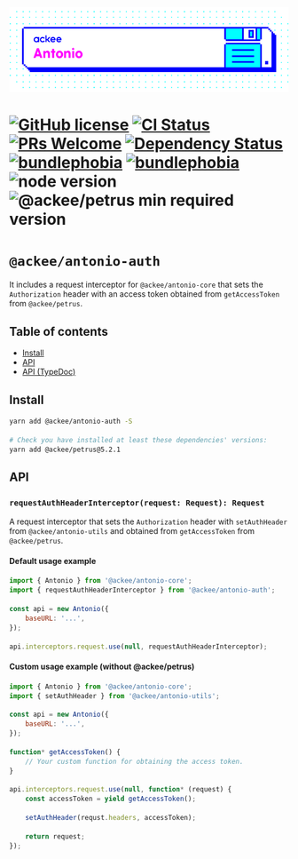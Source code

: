![ackee|Antonio](/assets/ackee_git_frontend_antonio.png)

# [![GitHub license](https://img.shields.io/badge/license-MIT-blue.svg)](https://github.com/AckeeCZ/antonio/blob/master/LICENSE) [![CI Status](https://img.shields.io/travis/com/AckeeCZ/antonio.svg?style=flat)](https://travis-ci.com/AckeeCZ/antonio) [![PRs Welcome](https://img.shields.io/badge/PRs-welcome-brightgreen.svg)](https://reactjs.org/docs/how-to-contribute.html#your-first-pull-request) [![Dependency Status](https://img.shields.io/david/AckeeCZ/antonio.svg?style=flat-square)](https://david-dm.org/AckeeCZ/antonio) [![bundlephobia](https://flat.badgen.net/bundlephobia/min/@ackee/antonio-auth)](https://bundlephobia.com/result?p=@ackee/antonio-auth) [![bundlephobia](https://flat.badgen.net/bundlephobia/minzip/@ackee/antonio-auth)](https://bundlephobia.com/result?p=@ackee/antonio-auth) ![node version](https://img.shields.io/node/v/@ackee/antonio-auth) ![@ackee/petrus min required version](https://img.shields.io/npm/dependency-version/@ackee/antonio-auth/peer/@ackee/petrus)

# `@ackee/antonio-auth`

It includes a request interceptor for `@ackee/antonio-core` that sets the `Authorization` header with an access token obtained from `getAccessToken` from `@ackee/petrus`.

## Table of contents

-   [Install](#install)
-   [API](#api)
-   [API (TypeDoc)](./docs)

## Install

```bash
yarn add @ackee/antonio-auth -S

# Check you have installed at least these dependencies' versions:
yarn add @ackee/petrus@5.2.1
```

## API

### `requestAuthHeaderInterceptor(request: Request): Request`

A request interceptor that sets the `Authorization` header with `setAuthHeader` from `@ackee/antonio-utils` and obtained from `getAccessToken` from `@ackee/petrus`.

#### Default usage example

```js
import { Antonio } from '@ackee/antonio-core';
import { requestAuthHeaderInterceptor } from '@ackee/antonio-auth';

const api = new Antonio({
    baseURL: '...',
});

api.interceptors.request.use(null, requestAuthHeaderInterceptor);
```

#### Custom usage example (without @ackee/petrus)

```js
import { Antonio } from '@ackee/antonio-core';
import { setAuthHeader } from '@ackee/antonio-utils';

const api = new Antonio({
    baseURL: '...',
});

function* getAccessToken() {
    // Your custom function for obtaining the access token.
}

api.interceptors.request.use(null, function* (request) {
    const accessToken = yield getAccessToken();

    setAuthHeader(requst.headers, accessToken);

    return request;
});
```
